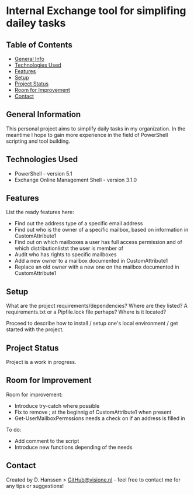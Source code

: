 # Internal Exchange tool for simplifing dailey tasks

## Table of Contents
* [General Info](#general-information)
* [Technologies Used](#technologies-used)
* [Features](#features)
* [Setup](#setup)
* [Project Status](#project-status)
* [Room for Improvement](#room-for-improvement)
* [Contact](#contact)


## General Information
This personal project aims to simplify daily tasks in my organization. In the meantime I hope to gain more experience in the field of PowerShell scripting and tool building.


## Technologies Used
- PowerShell - version 5.1
- Exchange Online Management Shell - version 3.1.0


## Features
List the ready features here:
- Find out the address type of a specific email address
- Find out who is the owner of a specific mailbox, based on information in CustomAttribute1
- Find out on which mailboxes a user has full access permission and of which distributionlistst the user is member of
- Audit who has rights to specific mailboxes
- Add a new owner to a mailbox documented in CustomAttribute1
- Replace an old owner with a new one on the mailbox documented in CustomAttribute1


## Setup
What are the project requirements/dependencies? Where are they listed? A requirements.txt or a Pipfile.lock file perhaps? Where is it located?

Proceed to describe how to install / setup one's local environment / get started with the project.


## Project Status
Project is a work in progress.


## Room for Improvement

Room for improvement:
- Introduce try-catch where possible
- Fix to remove ; at the beginnig of CustomAttribute1 when present
- Get-UserMailboxPermssions needs a check on if an address is filled in

To do:
- Add comment to the script
- Introduce new functions depending of the needs


## Contact
Created by D. Hanssen > GitHub@visione.nl - feel free to contact me for any tips or suggestions!